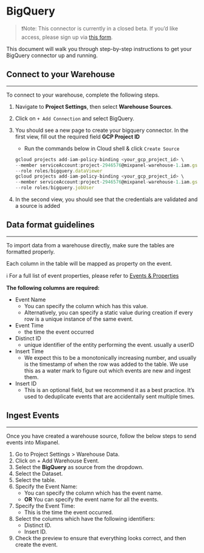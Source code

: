 # BigQuery

> ❗Note: This connector is currently in a closed beta. If you’d like access, please sign up via [this form](https://forms.gle/PctmA2fZvwdpCRGY6).

This document will walk you through step-by-step instructions to get your BigQuery connector up and running.

## Connect to your Warehouse

---

To connect to your warehouse, complete the following steps.

1. Navigate to **Project Settings**, then select **Warehouse Sources**.
2. Click on `+ Add Connection` and select BigQuery.
3. You should see a new page to create your bigquery connector. In the first view, fill out the required field **GCP Project ID** 
    - Run the commands below in Cloud shell & click  `Create Source`
    
    ```jsx
    gcloud projects add-iam-policy-binding <your_gcp_project_id> \
    --member serviceAccount:project-2946576@mixpanel-warehouse-1.iam.gserviceaccount.com \
    --role roles/bigquery.dataViewer
    gcloud projects add-iam-policy-binding <your_gcp_project_id> \
    --member serviceAccount:project-2946576@mixpanel-warehouse-1.iam.gserviceaccount.com \
    --role roles/bigquery.jobUser
    ```
    
4. In the second view, you should see that the credentials are validated and a source is added 


## Data format guidelines

---

To import data from a warehouse directly, make sure the tables are formatted properly.

Each column in the table will be mapped as property on the event. 

ℹ️ For a full list of event properties, please refer to [Events & Properties](https://docs.mixpanel.com/docs/tracking/reference/default-properties#event-properties)

**The following columns are required:** 

- Event Name
    - You can specify the column which has this value.
    - Alternatively, you can specify a static value during creation if every row is a unique instance of the same event.
- Event Time
    - the time the event occurred
- Distinct ID
    - unique identifier of the entity performing the event. usually a userID
- Insert Time
    - We expect this to be a monotonically increasing number, and usually is the timestamp of when the row was added to the table. We use this as a water mark to figure out which events are new and ingest them.
- Insert ID
    - This is an optional field, but we recommend it as a best practice. It’s used to deduplicate events that are accidentally sent multiple times.

## **Ingest Events**

---

Once you have created a warehouse source, follow the below steps to send events into Mixpanel.

1. Go to Project Settings > Warehouse Data.
2. Click on + Add Warehouse Event.
3. Select the **BigQuery** as source from the dropdown.
4. Select the Dataset.
5. Select the table.
6. Specify the Event Name:
    - You can specify the column which has the event name.
    - **OR** You can specify the event name for all the events.
7. Specify the Event Time:
    - This is the time the event occurred.
8. Select the columns which have the following identifiers:
    - Distinct ID.
    - Insert ID.
9. Check the preview to ensure that everything looks correct, and then create the event.